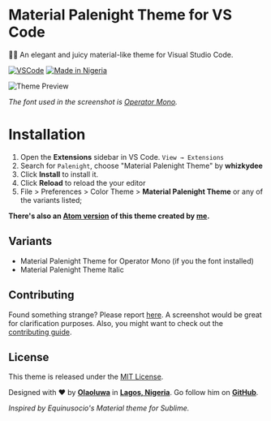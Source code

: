 # Material Palenight Theme for VS Code

🍹🎨 An elegant and juicy material-like theme for Visual Studio Code.

[![VSCode](https://img.shields.io/badge/vscode-v1.12%2B-373277.svg?style=flat-square)](https://code.visualstudio.com/updates/v1_12) [![Made in Nigeria](https://img.shields.io/badge/made%20in-nigeria-008751.svg?style=flat-square)](https://github.com/acekyd/made-in-nigeria)

![Theme Preview](https://i.imgur.com/Jt1HnAU.png)

_The font used in the screenshot is [Operator Mono](https://www.typography.com/fonts/operator)._

# Installation

1. Open the **Extensions** sidebar in VS Code. `View → Extensions`
2. Search for `Palenight`, choose "Material Palenight Theme" by **whizkydee**
3. Click **Install** to install it.
4. Click **Reload** to reload the your editor
5. File > Preferences > Color Theme > **Material Palenight Theme** or any of the variants listed;

**There's also an [Atom version](https://atom.io/themes/material-palenight-syntax) of this theme created by [me](https://twitter.com/mrolaolu).**

## Variants

* Material Palenight Theme for Operator Mono (if you the font installed)
* Material Palenight Theme Italic

## Contributing

Found something strange? Please report [here](https://github.com/whizkydee/vscode-material-palenight-theme/issues). A screenshot would be great for clarification purposes. Also, you might want to check out the [contributing guide](https://github.com/whizkydee/vscode-material-palenight-theme/blob/master/CONTRIBUTING.md).

## License

This theme is released under the [MIT License](https://github.com/whizkydee/vscode-material-palenight-theme/blob/master/LICENSE.md).

Designed with ❤️ by **[Olaoluwa](https://twitter.com/mrolaolu)** in **[Lagos, Nigeria](https://www.google.com.ng/maps/place/Lagos)**. Go follow him on **[GitHub](https://github.com/whizkydee)**.

_Inspired by Equinusocio's Material theme for Sublime._